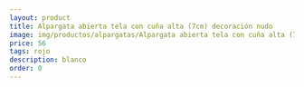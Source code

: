 ```yaml
---
layout: product
title: Alpargata abierta tela con cuña alta (7cm) decoración nudo 
image: img/productos/alpargatas/Alpargata abierta tela con cuña alta (7cm) decoración nudo =56=rojo =blanco =negro =beig =azul.webp
price: 56
tags: rojo 
description: blanco 
order: 0
---
```

